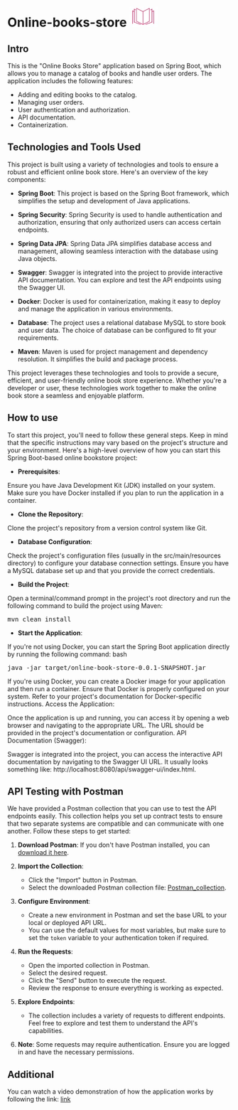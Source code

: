 # Online-books-store ![](media/logo.jpg)
## Intro 
This is the "Online Books Store" application based on Spring Boot, which allows you to manage a catalog of books and 
handle user orders. The application includes the following features:

- Adding and editing books to the catalog.
- Managing user orders.
- User authentication and authorization.
- API documentation.
- Containerization.

## Technologies and Tools Used

This project is built using a variety of technologies and tools to ensure a robust and efficient online book store. Here's an overview of the key components:

- **Spring Boot**: This project is based on the Spring Boot framework, which simplifies the setup and development of Java applications.

- **Spring Security**: Spring Security is used to handle authentication and authorization, ensuring that only authorized users can access certain endpoints.

- **Spring Data JPA**: Spring Data JPA simplifies database access and management, allowing seamless interaction with the database using Java objects.

- **Swagger**: Swagger is integrated into the project to provide interactive API documentation. You can explore and test the API endpoints using the Swagger UI.

- **Docker**: Docker is used for containerization, making it easy to deploy and manage the application in various environments.

- **Database**: The project uses a relational database MySQL to store book and user data. The choice of database can be configured to fit your requirements.

- **Maven**: Maven is used for project management and dependency resolution. It simplifies the build and package process.


This project leverages these technologies and tools to provide a secure, efficient, and user-friendly online book store experience. Whether you're a developer or user, these technologies work together to make the online book store a seamless and enjoyable platform.
## How to use
To start this project, you'll need to follow these general steps. Keep in mind that the specific instructions may vary based on the project's structure and your environment. Here's a high-level overview of how you can start this Spring Boot-based online bookstore project:

- **Prerequisites**:

Ensure you have Java Development Kit (JDK) installed on your system.
Make sure you have Docker installed if you plan to run the application in a container.
- **Clone the Repository**:

Clone the project's repository from a version control system like Git.
- **Database Configuration**:

Check the project's configuration files (usually in the src/main/resources directory) to configure your database connection settings. Ensure you have a MySQL database set up and that you provide the correct credentials.
- **Build the Project**:

Open a terminal/command prompt in the project's root directory and run the following command to build the project using Maven:
<pre>
mvn clean install
</pre>
- **Start the Application**:

If you're not using Docker, you can start the Spring Boot application directly by running the following command:
bash
<pre>
java -jar target/online-book-store-0.0.1-SNAPSHOT.jar
</pre>
If you're using Docker, you can create a Docker image for your application and then run a container. Ensure that Docker is properly configured on your system. Refer to your project's documentation for Docker-specific instructions.
Access the Application:

Once the application is up and running, you can access it by opening a web browser and navigating to the appropriate URL. The URL should be provided in the project's documentation or configuration.
API Documentation (Swagger):

Swagger is integrated into the project, you can access the interactive API documentation by navigating to the Swagger UI URL. It usually looks something like: http://localhost:8080/api/swagger-ui/index.html.
## API  Testing with Postman

We have provided a Postman collection that you can use to test the API endpoints easily.
This collection helps you set up contract tests to ensure that two separate systems are compatible and can communicate with one another.
Follow these steps to get started:
1. **Download Postman**: If you don't have Postman installed, you can [download it here](https://www.postman.com/downloads/).

2. **Import the Collection**:

    - Click the "Import" button in Postman.
    - Select the downloaded Postman collection file: [Postman_collection](media/postmanCollection.json).

3. **Configure Environment**:

    - Create a new environment in Postman and set the base URL to your local or deployed API URL.
    - You can use the default values for most variables, but make sure to set the `token` variable to your authentication token if required.

4. **Run the Requests**:

    - Open the imported collection in Postman.
    - Select the desired request.
    - Click the "Send" button to execute the request.
    - Review the response to ensure everything is working as expected.

5. **Explore Endpoints**:

    - The collection includes a variety of requests to different endpoints. Feel free to explore and test them to understand the API's capabilities.

6. **Note**: Some requests may require authentication. Ensure you are logged in and have the necessary permissions.
## Additional
You can watch a video demonstration of how the application works by following the link: [link](https://www.loom.com/share/b22e5acdcf8d40f694ae9ba4246d4af7)